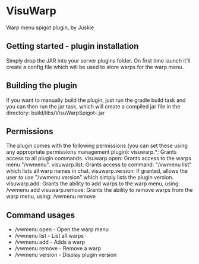 # VisuWarp
Warp menu spigot plugin, by Juskie

## Getting started - plugin installation
Simply drop the JAR into your server plugins folder.
On first time launch it'll create a config file which will be used to store warps for the warp menu. 

## Building the plugin
If you want to manually build the plugin, just run the gradle build task and you can then run the jar task, which will create
a compiled jar file in the directory: build/libs/VisuWarpSpigot-<version>.jar

## Permissions
The plugin comes with the following permissions (you can set these using any appropriate permissions management plugin):
visuwarp.*: Grants access to all plugin commands.
visuwarp.open: Grants access to the warps menu "/vwmenu".
visuwarp.list: Grants access to command: "/vwmenu list" which lists all warp names in chat.
visuwarp.version: If granted, allows the user to use "/vwmenu version" which simply lists the plugin version.
visuwarp.add: Grants the ability to add warps to the warp menu, using: /vwmenu add <warpname> <description>
visuwarp.remove: Grants the ability to remove warps from the warp menu, using: /vwmenu remove <warpname>

## Command usages
- /vwmenu open - Open the warp menu
- /vwmenu list - List all warps
- /vwmenu add <warpname> <description> - Adds a warp
- /vwmenu remove <warpname> - Remove a warp
- /vwmenu version - Display plugin version
